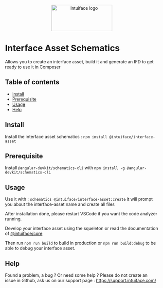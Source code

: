 <p align="center">
  <a href="https://www.intuiface.com//">
    <img src="https://assets-global.website-files.com/6090f790a8effe00c12b39d0/6090f790a8effef0002b3c56_Intuiface%20logo%20animated.gif" alt="Intuiface logo" width="200" height="86">
  </a>
</p>

# Interface Asset Schematics 
Allows you to create an interface asset, build it and generate an IFD to get ready to use it in Composer

## Table of contents

- [Install](#install)
- [Prerequisite](#prerequisite)
- [Usage](#usage)
- [Help](#help)

## Install
Install the interface asset schematics : 
    `npm install @intuiface/interface-asset`
    
## Prerequisite
Install `@angular-devkit/schematics-cli` with `npm install -g @angular-devkit/schematics-cli`

## Usage
Use it with : `schematics @intuiface/interface-asset:create`
    it will prompt you about the interface-asset name and create all files

After installation done, please restart VSCode if you want the code analyzer running.

Develop your interface asset using the squeleton or read the documentation of [@intuiface/core](https://github.com/intuiface/intuiface-cdk/blob/master/libs/core/README.md)

Then run `npm run build` to build in production or `npm run build:debug` to be able to debug your interface asset.

## Help

Found a problem, a bug ? Or need some help ? 
Please do not create an issue in Github, ask us on our support page : https://support.intuiface.com/